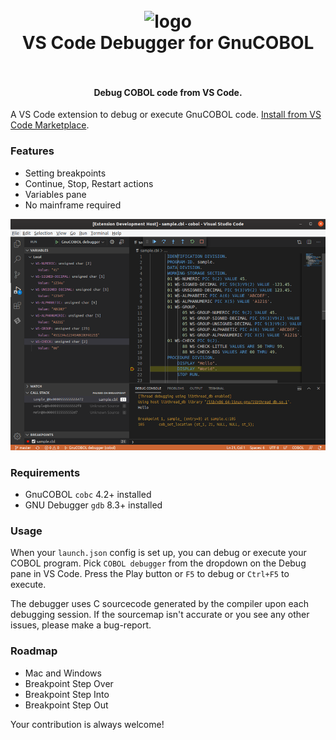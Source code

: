 <h1 align="center">
  <br>
    <img src="https://github.com/OlegKunitsyn/gnucobol-debug/blob/master/icon.png?raw=true" alt="logo" width="200">
  <br>
  VS Code Debugger for GnuCOBOL
  <br>
  <br>
</h1>

<h4 align="center">Debug COBOL code from VS Code.</h4>

A VS Code extension to debug or execute GnuCOBOL code. [Install from VS Code Marketplace](https://marketplace.visualstudio.com/items?itemName=OlegKunitsyn.gnucobol-debug).

### Features
* Setting breakpoints
* Continue, Stop, Restart actions
* Variables pane
* No mainframe required

![Screenshot](screenshot.png)

### Requirements
* GnuCOBOL `cobc` 4.2+ installed
* GNU Debugger `gdb` 8.3+ installed

### Usage
When your `launch.json` config is set up, you can debug or execute your COBOL program. 
Pick `COBOL debugger` from the dropdown on the Debug pane in VS Code. Press the Play button or `F5` to debug or `Ctrl+F5` to execute.

The debugger uses C sourcecode generated by the compiler upon each debugging session. If the sourcemap isn't accurate or you see any other issues, please make a bug-report.

### Roadmap
- Mac and Windows
- Breakpoint Step Over
- Breakpoint Step Into
- Breakpoint Step Out

Your contribution is always welcome!
